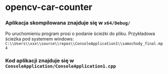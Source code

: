 # opencv-car-counter

### Aplikacja skompilowana znajduje się w `x64/Debug/`
Po uruchomieniu program prosi o podanie ścieżki do pliku. Przykładowa ścieżka pod systemem windows: `C:\\Users\\xxx\\source\\repos\\ConsoleApplication1\\samochody_final.mp4`

### Kod aplikacji znajduje się w `ConsoleApplication/ConsoleApplication1.cpp`
